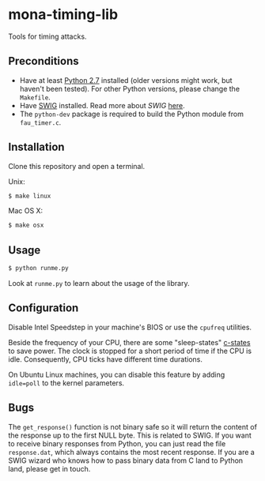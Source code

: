 # mona-timing-lib

Tools for timing attacks.

## Preconditions

- Have at least [Python 2.7](http://python.org/download/releases/2.7.2/)
  installed (older versions might work, but haven't been tested). For other
  Python versions, please change the `Makefile`.
- Have [SWIG](http://www.swig.org/download.html) installed. Read more about
  *SWIG* [here](http://www.swig.org/exec.html).
- The `python-dev` package is required to build the Python module from
  `fau_timer.c`.

## Installation

Clone this repository and open a terminal.

Unix:

```bash
$ make linux
```

Mac OS X:

```bash
$ make osx
```

## Usage

```bash
$ python runme.py
```

Look at `runme.py` to learn about the usage of the library.

## Configuration

Disable Intel Speedstep in your machine's BIOS or use the `cpufreq` utilities.

Beside the frequency of your CPU, there are some "sleep-states" [c-states][1] to
save power. The clock is stopped for a short period of time if the CPU is idle.
Consequently, CPU ticks have different time durations.

On Ubuntu Linux machines, you can disable this feature by adding `idle=poll` to
the kernel parameters.

[1]: http://www.hardwaresecrets.com/article/Everything-You-Need-to-Know-About-the-CPU-C-States-Power-Saving-Modes/611/1

## Bugs
The ```get_response()``` function is not binary safe so it will return the content of the response up to the first NULL byte. This is related to SWIG. If you want to receive binary responses from Python, you can just read the file ```response.dat```, which always contains the most recent response.
If you are a SWIG wizard who knows how to pass binary data from C land to Python land, please get in touch.
